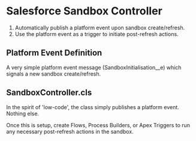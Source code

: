 # Salesforce Sandbox Controller

1. Automatically publish a platform event upon sandbox create/refresh.
2. Use the platform event as a trigger to initiate post-refresh actions. 

## Platform Event Definition 

A very simple platform event message (SandboxInitialisation__e) which signals a new sandbox create/refresh. 


## SandboxController.cls

In the spirit of 'low-code', the class simply publishes a platform event. Nothing else. 

Once this is setup, create Flows, Process Builders, or Apex Triggers to run any necessary post-refresh actions in the sandbox. 
